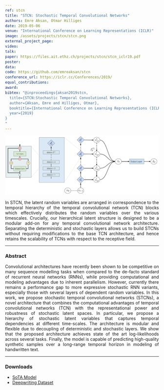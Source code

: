 ```yaml
---
ref: stcn
title: "STCN: Stochastic Temporal Convolutional Networks"
authors: Emre Aksan, Otmar Hilliges
date: 2019-05-06
venue: "International Conference on Learning Representations (ICLR)"
image: /assets/projects/stcn/stcn.png
external_project_page: 
video: 
talk: 
paper: https://files.ait.ethz.ch/projects/stcn/stcn_iclr19.pdf
poster: 
data: 
code: https://github.com/emreaksan/stcn
conference_url: https://iclr.cc/Conferences/2019/
equal_contributions: 
award: 
bibtex: "@inproceedings{aksan2019stcn,
  title={STCN:Stochastic Temporal Convolutional Networks},
  author={Aksan, Emre and Hilliges, Otmar},
  booktitle={International Conference on Learning Representations (ICLR)},
  year={2019}
}
"
---
```


<img class="fullcol" src="/assets/projects/stcn/teaser.png" alt="Teaser-Picture" />

<p align="justify">
    <span class="figurecap">
        In STCN, the latent random variables are arranged in correspondence to the temporal hierarchy of the temporal convolutional network (TCN) blocks which
        effectively distributes the random variables over the various timescales. Crucially, our hierarchical latent structure is designed to be a modular add-on
        for any temporal convolutional network architecture. Separating the deterministic and stochastic layers allows us to build STCNs without requiring
        modifications to the base TCN architecture, and hence retains the scalability of TCNs with respect to the receptive field.
    </span>
</p>
<hr />
        

<h3>Abstract</h3>
<p align="justify">
    Convolutional architectures have recently been shown to be competitive on many sequence modelling tasks when compared to the de-facto standard of recurrent neural networks (RNNs), while providing computational and modeling advantages due to inherent parallelism.
    However, currently there remains a performance gap to more expressive stochastic RNN variants, especially those with several layers of dependent random variables.
    In this work, we propose stochastic temporal convolutional networks (STCNs), a novel architecture that combines the computational advantages of temporal convolutional networks (TCN) with the representational power and robustness of stochastic latent spaces.
    In particular, we propose a hierarchy of stochastic latent variables that captures temporal dependencies at different time-scales. The architecture is modular and flexible due to decoupling of deterministic and stochastic layers.
    We show that the proposed architecture achieves state of the art log-likelihoods across several tasks. Finally, the model is capable of predicting high-quality synthetic samples over a long-range temporal horizon in modeling of handwritten text.
</p>
<hr />
    


<h3>Downloads</h3>
<ul class="linklist">
    <li class="a-zip"><a target="_blank" title="Models" href="https://files.ait.ethz.ch/projects/stcn/downloads/stcn_sota_models.tar.gz">SoTA Model</a></li>
    <li class="a-zip"><a target="_blank" title="Dataset" href="https://files.ait.ethz.ch/projects/stcn/downloads/deepwriting_dataset.tar.gz">Deepwriting Dataset</a></li>
</ul>